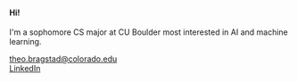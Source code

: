  #### **Hi!**  
 I'm a sophomore CS major at CU Boulder most interested in AI and machine learning.
 
theo.bragstad@colorado.edu  
[LinkedIn](https://www.linkedin.com/in/theobragstad)
